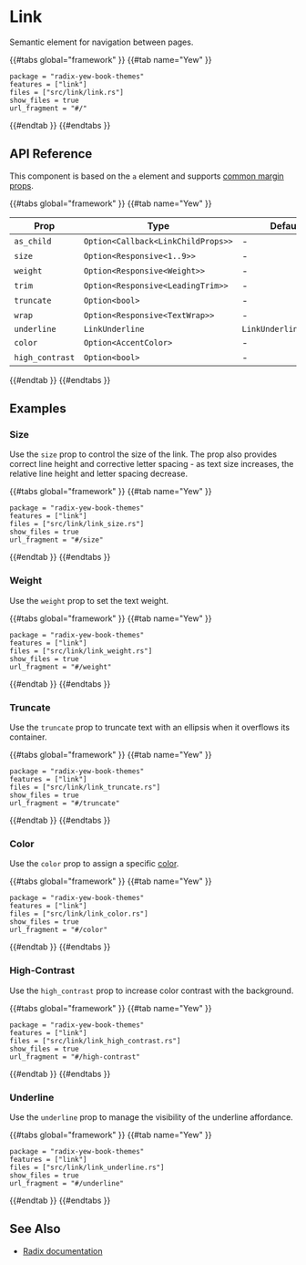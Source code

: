 # Link

Semantic element for navigation between pages.

{{#tabs global="framework" }}
{{#tab name="Yew" }}

```toml,trunk
package = "radix-yew-book-themes"
features = ["link"]
files = ["src/link/link.rs"]
show_files = true
url_fragment = "#/"
```

{{#endtab }}
{{#endtabs }}

## API Reference

This component is based on the `a` element and supports [common margin props](../overview/layout.md#margin-props).

{{#tabs global="framework" }}
{{#tab name="Yew" }}

| Prop            | Type                               | Default               |
| --------------- | ---------------------------------- | --------------------- |
| `as_child`      | `Option<Callback<LinkChildProps>>` | -                     |
| `size`          | `Option<Responsive<1..9>>`         | -                     |
| `weight`        | `Option<Responsive<Weight>>`       | -                     |
| `trim`          | `Option<Responsive<LeadingTrim>>`  | -                     |
| `truncate`      | `Option<bool>`                     | -                     |
| `wrap`          | `Option<Responsive<TextWrap>>`     | -                     |
| `underline`     | `LinkUnderline`                    | `LinkUnderline::Auto` |
| `color`         | `Option<AccentColor>`              | -                     |
| `high_contrast` | `Option<bool>`                     | -                     |

{{#endtab }}
{{#endtabs }}

## Examples

### Size

Use the `size` prop to control the size of the link. The prop also provides correct line height and corrective letter spacing - as text size increases, the relative line height and letter spacing decrease.

{{#tabs global="framework" }}
{{#tab name="Yew" }}

```toml,trunk
package = "radix-yew-book-themes"
features = ["link"]
files = ["src/link/link_size.rs"]
show_files = true
url_fragment = "#/size"
```

{{#endtab }}
{{#endtabs }}

### Weight

Use the `weight` prop to set the text weight.

{{#tabs global="framework" }}
{{#tab name="Yew" }}

```toml,trunk
package = "radix-yew-book-themes"
features = ["link"]
files = ["src/link/link_weight.rs"]
show_files = true
url_fragment = "#/weight"
```

{{#endtab }}
{{#endtabs }}

### Truncate

Use the `truncate` prop to truncate text with an ellipsis when it overflows its container.

{{#tabs global="framework" }}
{{#tab name="Yew" }}

```toml,trunk
package = "radix-yew-book-themes"
features = ["link"]
files = ["src/link/link_truncate.rs"]
show_files = true
url_fragment = "#/truncate"
```

{{#endtab }}
{{#endtabs }}

### Color

Use the `color` prop to assign a specific [color](../theme/color.md).

{{#tabs global="framework" }}
{{#tab name="Yew" }}

```toml,trunk
package = "radix-yew-book-themes"
features = ["link"]
files = ["src/link/link_color.rs"]
show_files = true
url_fragment = "#/color"
```

{{#endtab }}
{{#endtabs }}

### High-Contrast

Use the `high_contrast` prop to increase color contrast with the background.

{{#tabs global="framework" }}
{{#tab name="Yew" }}

```toml,trunk
package = "radix-yew-book-themes"
features = ["link"]
files = ["src/link/link_high_contrast.rs"]
show_files = true
url_fragment = "#/high-contrast"
```

{{#endtab }}
{{#endtabs }}

### Underline

Use the `underline` prop to manage the visibility of the underline affordance.

{{#tabs global="framework" }}
{{#tab name="Yew" }}

```toml,trunk
package = "radix-yew-book-themes"
features = ["link"]
files = ["src/link/link_underline.rs"]
show_files = true
url_fragment = "#/underline"
```

{{#endtab }}
{{#endtabs }}

## See Also

-   [Radix documentation](https://www.radix-ui.com/themes/docs/components/link)
